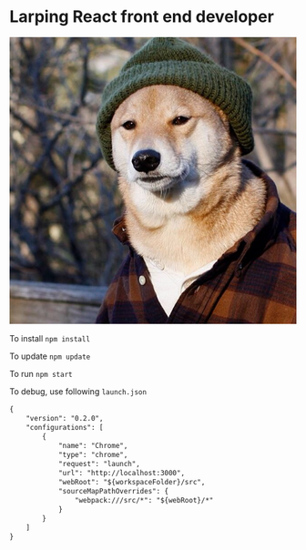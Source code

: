 # Larping React front end developer

![dog](/public/dog.jfif)

To install `npm install`

To update `npm update`

To run `npm start`

To debug, use following `launch.json`
```
{
    "version": "0.2.0",
    "configurations": [
        {
            "name": "Chrome",
            "type": "chrome",
            "request": "launch",
            "url": "http://localhost:3000",
            "webRoot": "${workspaceFolder}/src",
            "sourceMapPathOverrides": {
                "webpack:///src/*": "${webRoot}/*"
            }
        }
    ]
}
```